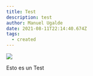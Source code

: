 ```yaml
---
title: Test
description: test
author: Manuel Ugalde
date: 2021-08-11T22:14:40.674Z
tags:
  - created
---
```

![](/static/img/face.png)

Esto es un Test
